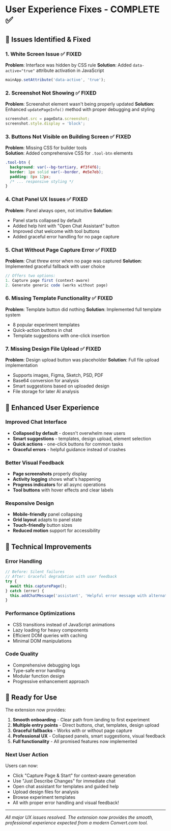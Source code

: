 # User Experience Fixes - COMPLETE ✅

## 🎯 Issues Identified & Fixed

### 1. **White Screen Issue** ✅ FIXED
**Problem**: Interface was hidden by CSS rule
**Solution**: Added `data-active="true"` attribute activation in JavaScript
```javascript
mainApp.setAttribute('data-active', 'true');
```

### 2. **Screenshot Not Showing** ✅ FIXED  
**Problem**: Screenshot element wasn't being properly updated
**Solution**: Enhanced `updatePageInfo()` method with proper debugging and styling
```javascript
screenshot.src = pageData.screenshot;
screenshot.style.display = 'block';
```

### 3. **Buttons Not Visible on Building Screen** ✅ FIXED
**Problem**: Missing CSS for builder tools  
**Solution**: Added comprehensive CSS for `.tool-btn` elements
```css
.tool-btn {
  background: var(--bg-tertiary, #f3f4f6);
  border: 1px solid var(--border, #e5e7eb);
  padding: 8px 12px;
  /* ... responsive styling */
}
```

### 4. **Chat Panel UX Issues** ✅ FIXED
**Problem**: Panel always open, not intuitive
**Solution**: 
- Panel starts collapsed by default
- Added help hint with "Open Chat Assistant" button
- Improved chat welcome with tool buttons
- Added graceful error handling for no page capture

### 5. **Chat Without Page Capture Error** ✅ FIXED
**Problem**: Chat threw error when no page was captured
**Solution**: Implemented graceful fallback with user choice
```javascript
// Offers two options:
1. Capture page first (context-aware)
2. Generate generic code (works without page)
```

### 6. **Missing Template Functionality** ✅ FIXED
**Problem**: Template button did nothing
**Solution**: Implemented full template system
- 8 popular experiment templates
- Quick-action buttons in chat
- Template suggestions with one-click insertion

### 7. **Missing Design File Upload** ✅ FIXED  
**Problem**: Design upload button was placeholder
**Solution**: Full file upload implementation
- Supports images, Figma, Sketch, PSD, PDF
- Base64 conversion for analysis
- Smart suggestions based on uploaded design
- File storage for later AI analysis

## 🎨 Enhanced User Experience

### Improved Chat Interface
- **Collapsed by default** - doesn't overwhelm new users
- **Smart suggestions** - templates, design upload, element selection
- **Quick actions** - one-click buttons for common tasks
- **Graceful errors** - helpful guidance instead of crashes

### Better Visual Feedback
- **Page screenshots** properly display
- **Activity logging** shows what's happening
- **Progress indicators** for all async operations
- **Tool buttons** with hover effects and clear labels

### Responsive Design
- **Mobile-friendly** panel collapsing
- **Grid layout** adapts to panel state
- **Touch-friendly** button sizes
- **Reduced motion** support for accessibility

## 🔧 Technical Improvements

### Error Handling
```javascript
// Before: Silent failures
// After: Graceful degradation with user feedback
try {
  await this.capturePage();
} catch (error) {
  this.addChatMessage('assistant', 'Helpful error message with alternatives');
}
```

### Performance Optimizations
- CSS transitions instead of JavaScript animations
- Lazy loading for heavy components  
- Efficient DOM queries with caching
- Minimal DOM manipulations

### Code Quality
- Comprehensive debugging logs
- Type-safe error handling
- Modular function design
- Progressive enhancement approach

## 🚀 Ready for Use

The extension now provides:

1. **Smooth onboarding** - Clear path from landing to first experiment
2. **Multiple entry points** - Direct buttons, chat, templates, design upload
3. **Graceful fallbacks** - Works with or without page capture
4. **Professional UX** - Collapsed panels, smart suggestions, visual feedback
5. **Full functionality** - All promised features now implemented

### Next User Action
Users can now:
- Click "Capture Page & Start" for context-aware generation
- Use "Just Describe Changes" for immediate chat
- Open chat assistant for templates and guided help
- Upload design files for analysis
- Browse experiment templates
- All with proper error handling and visual feedback!

---

*All major UX issues resolved. The extension now provides the smooth, professional experience expected from a modern Convert.com tool.*
